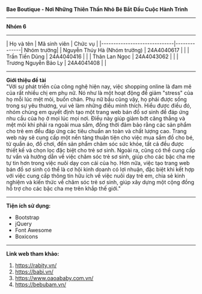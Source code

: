 **Bae Boutique - Nơi Những Thiên Thần Nhỏ Bé Bắt Đầu Cuộc Hành Trình**  
___
**Nhóm 6**  
___
| Họ và tên                    | Mã sinh viên | Chức vụ    |
|------------------------------|--------------| Nhóm trưởng| 
| Nguyễn Thúy Hà (Nhóm trưởng) | 24A4040617   |            |
| Trần Tiến Dũng               | 24A4040416   |            |
| Thân Lan Ngọc                | 24A4043062   |            | 
| Trương Nguyễn Bảo Ly         | 24A4041408   |            |
___
**Giới thiệu đề tài**  
"Với sự phát triển của công nghệ hiện nay, việc shopping online là đam mê của rất nhiều chị em phụ nữ. Nó như là một hoạt động để giảm "stress" của họ mỗi lúc mệt mỏi, buồn chán. Phụ nữ bầu cũng vậy, họ phải được sống trong sự yêu thương, vui vẻ làm những điều mình thích. Hiểu được điều đó, nhóm chúng em quyết định tạo một trang web bán đồ sơ sinh để đáp ứng nhu cầu của họ ở mọi lúc mọi nơi. Điều này giúp giảm bớt căng thẳng và mệt mỏi khi phải ra ngoài mua sắm, đồng thời đảm bảo rằng các sản phẩm cho trẻ em đều đáp ứng các tiêu chuẩn an toàn và chất lượng cao. Trang web này sẽ cung cấp một nền tảng thuận tiện cho việc mua sắm đồ cho bé, từ quần áo, đồ chơi, đến sản phẩm chăm sóc sức khỏe, tất cả đều được thiết kế và chọn lọc đặc biệt cho trẻ sơ sinh. Ngoài ra, cũng có thể cung cấp tư vấn và hướng dẫn về việc chăm sóc trẻ sơ sinh, giúp cho các bậc cha mẹ tự tin hơn trong việc nuôi dạy con cái của họ. Hơn nữa, việc tạo trang web bán đồ sơ sinh có thể là cơ hội kinh doanh có lợi nhuận, đặc biệt khi kết hợp với việc cung cấp thông tin hữu ích về việc nuôi dạy trẻ em, chia sẻ kinh nghiệm và kiến thức về chăm sóc trẻ sơ sinh, giúp xây dựng một cộng đồng hỗ trợ cho các bậc cha mẹ trên khắp thế giới." 
___
**Tiện ích sử dụng:**    
- Bootstrap
- jQuery
- Font Awesome
- Boxicons
___
**Link web tham khảo:** 
1. https://rabity.vn/  
2. https://babi.vn/  
3. https://www.oaoababy.com.vn/  
4. https://bebubam.vn/  

